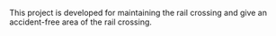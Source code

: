 This project is developed for maintaining the rail crossing and give an accident-free area of the rail crossing.

